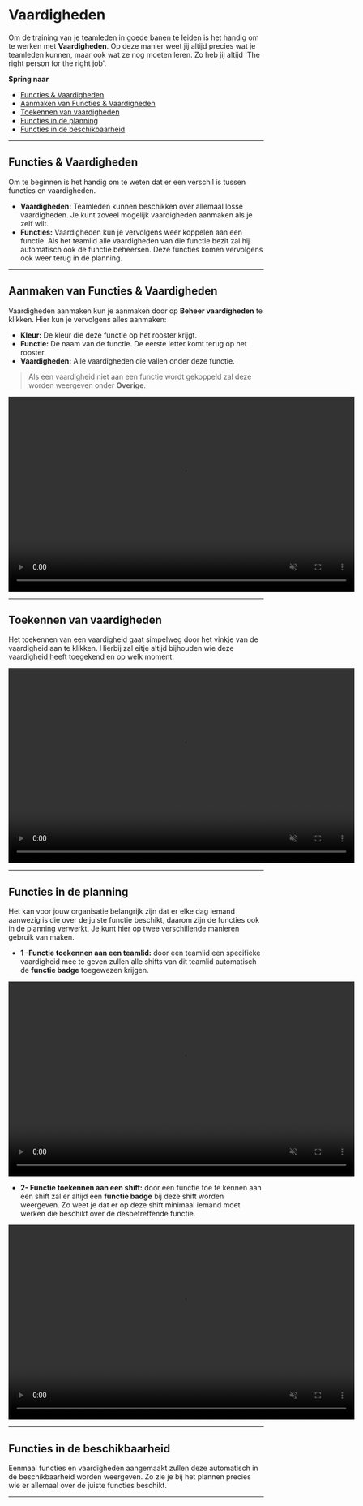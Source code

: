 # Vaardigheden

Om de training van je teamleden in goede banen te leiden is het handig om te werken met **Vaardigheden**. Op deze manier weet jij altijd precies wat je teamleden kunnen, maar ook wat ze nog moeten leren. Zo heb jij altijd 'The right person for the right job'. 

**Spring naar**
* [Functies & Vaardigheden ](/vaardigheden?id=functies-amp-vaardigheden)
* [Aanmaken van Functies & Vaardigheden](/vaardigheden?id=aanmaken-van-functies-amp-vaardigheden)
* [Toekennen van vaardigheden](/vaardigheden?id=toekennen-van-vaardigheden)
* [Functies in de planning](/vaardigheden?id=functies-in-de-planning)
* [Functies in de beschikbaarheid](/vaardigheden?id=functies-in-de-beschikbaarheid)


---


## Functies & Vaardigheden 
Om te beginnen is het handig om te weten dat er een verschil is tussen functies en vaardigheden.

* **Vaardigheden:** Teamleden kunnen beschikken over allemaal losse vaardigheden. Je kunt zoveel mogelijk vaardigheden aanmaken als je zelf wilt.
* **Functies:** Vaardigheden kun je vervolgens weer koppelen aan een functie. Als het teamlid alle vaardigheden van die functie bezit zal hij automatisch ook de functie beheersen. Deze functies komen vervolgens ook weer terug in de planning.



---

## Aanmaken van Functies & Vaardigheden

Vaardigheden aanmaken kun je aanmaken door op **Beheer vaardigheden** te klikken. Hier kun je vervolgens alles aanmaken:

* **Kleur:** De kleur die deze functie op het rooster krijgt.
* **Functie:** De naam van de functie. De eerste letter komt terug op het rooster.
* **Vaardigheden:** Alle vaardigheden die vallen onder deze functie. 

> Als een vaardigheid niet aan een functie wordt gekoppeld zal deze worden weergeven onder **Overige**.

<video controls
       muted 
       src="/assets/aanmakenVaardigheid.mov"
       width="683"
       height="384">
</video> 


---

## Toekennen van vaardigheden

Het toekennen van een vaardigheid gaat simpelweg door het vinkje van de vaardigheid aan te klikken. Hierbij zal eitje altijd bijhouden wie deze vaardigheid heeft toegekend en op welk moment.

<video controls
       muted 
       src="/assets/toekennenVaardigheid.mov"
       width="683"
       height="384">
</video> 


---

## Functies in de planning

Het kan voor jouw organisatie belangrijk zijn dat er elke dag iemand aanwezig is die over de juiste functie beschikt, daarom zijn de functies ook in de planning verwerkt. Je kunt hier op twee verschillende manieren gebruik van maken.

* **1 -Functie toekennen aan een teamlid:** door een teamlid een specifieke vaardigheid mee te geven zullen alle shifts van dit teamlid automatisch de **functie badge** toegewezen krijgen.

<video controls
       muted 
       src="/assets/functiePlanning2.mov"
       width="683"
       height="384">
</video> 


* **2- Functie toekennen aan een shift:** door een functie toe te kennen aan een shift zal er altijd een **functie badge** bij deze shift worden weergeven. Zo weet je dat er op deze shift minimaal iemand moet werken die beschikt over de desbetreffende functie.

<video controls
       muted 
       src="/assets/functiePlanning1.mov"
       width="683"
       height="384">
</video> 


---


## Functies in de beschikbaarheid

Eenmaal functies en vaardigheden aangemaakt zullen deze automatisch in de beschikbaarheid worden weergeven. Zo zie je bij het plannen precies wie er allemaal over de juiste functies beschikt. 

---